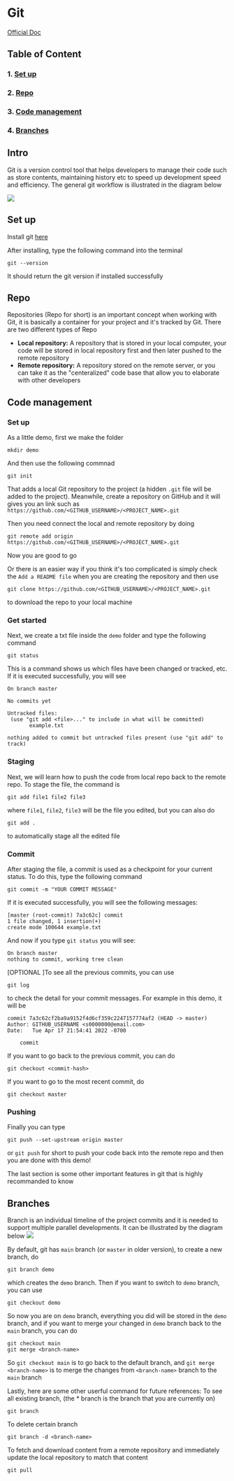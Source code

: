 # Git

[Official Doc](https://git-scm.com/doc)

## Table of Content
### 1. [Set up](#set-up)
### 2. [Repo](#repo)
### 3. [Code management](#code-management)
### 4. [Branches](#branches)

## Intro

Git is a version control tool that helps developers to manage their code such as store contents, maintaining history etc to speed up development speed and efficiency. The general git workflow is illustrated in the diagram below

![](https://cloudstudio.com.au/wp-content/uploads/2021/06/GitWorkflow-4.png)

## Set up

Install git [here](https://git-scm.com/)

After installing, type the following command into the terminal
 ```
git --version
 ```
 It should return the git version if installed successfully 
 

## Repo

Repositories (Repo for short) is an important concept when working with Git, it is basically a container for your project and it's tracked by Git. There are two different types of Repo

- **Local repository:** A repository that is stored in your local computer, your code will be stored in local repository first and then later pushed to the remote repository
- **Remote repository:** A repository stored on the remote server, or you can take it as the "centeralized" code base that allow you to elaborate with other developers

## Code management

### Set up
 
As a little demo, first we make the folder
 ```
mkdir demo
 ```
 And then use the following commnad
 ```
git init
 ```
 That adds a local Git repository to the project (a hidden ```.git``` file will be added to the project). Meanwhile, create a repository on GitHub and it will gives you an link such as ```https://github.com/<GITHUB_USERNAME>/<PROJECT_NAME>.git```
 
 Then you need connect the local and remote repository by doing
 ```
 git remote add origin https://github.com/<GITHUB_USERNAME>/<PROJECT_NAME>.git
 ```
 
 Now you are good to go
 
 Or there is an easier way if you think it's too complicated is simply check the ```Add a README file``` when you are creating the repository and then use
 ```
 git clone https://github.com/<GITHUB_USERNAME>/<PROJECT_NAME>.git
 ```
 to download the repo to your local machine
 
 ### Get started
 
 Next, we create a txt file inside the ```demo``` folder and type the following command
 ```
 git status
 ```
 This is a command shows us which files have been changed or tracked, etc. If it is executed successfully, you will see
 ```
 On branch master

No commits yet

Untracked files:
  (use "git add <file>..." to include in what will be committed)
        example.txt

nothing added to commit but untracked files present (use "git add" to track)
 ```
 
 ### Staging
  Next, we will learn how to push the code from local repo back to the remote repo. To stage the file, the command is
  ```
git add file1 file2 file3
  ```
  where ```file1```, ```file2```, ```file3``` will be the file you edited, but you can also do
  ```
  git add .
  ```
  to automatically stage all the edited file
  
 ### Commit
 
 After staging the file, a commit is used as a checkpoint for your current status. To do this, type the following command
 ```
 git commit -m "YOUR COMMIT MESSAGE"
 ```
 If it is executed successfully, you will see the following messages:
 ```
 [master (root-commit) 7a3c62c] commit
 1 file changed, 1 insertion(+)
 create mode 100644 example.txt
 ```
And now if you type ```git status``` you will see:
```
On branch master
nothing to commit, working tree clean
```
[OPTIONAL ]To see all the previous commits, you can use
```
git log
```
to check the detail for your commit messages. For example in this demo, it will be
```
commit 7a3c62cf2ba9a9152f4d6cf359c2247157774af2 (HEAD -> master)
Author: GITHUB_USERNAME <s0000000@email.com>
Date:   Tue Apr 17 21:54:41 2022 -0700

    commit
```

If you want to go back to the previous commit, you can do
```
git checkout <commit-hash>
```
If you want to go to the most recent commit, do
```
git checkout master
```

### Pushing

Finally you can type
```
git push --set-upstream origin master
```
or ```git push``` for short to push your code back into the remote repo and then you are done with this demo! 

The last section is some other important features in git that is highly recommanded to know

## Branches
Branch is an individual timeline of the project commits and it is needed to support multiple parallel developments. It can be illustrated by the diagram below
![](https://www.nobledesktop.com/image/gitresources/git-branches-merge.png)

By default, git has ```main``` branch (or ```master``` in older version), to create a new branch, do
```
git branch demo
```
which creates the ```demo``` branch. Then if you want to switch to ```demo``` branch, you can use
```
git checkout demo
```
So now you are on ```demo``` branch, everything you did will be stored in the  ```demo``` branch, and if you want to merge your changed in ```demo``` branch back to the ```main``` branch, you can do
```
git checkout main
git merge <branch-name>
```
So ```git checkout main``` is to go back to the default branch, and ```git merge <branch-name>``` is to merge the changes from ```<branch-name>``` branch to the ```main``` branch

Lastly, here are some other userful command for future references:
To see all existing branch, (the * branch is the branch that you are currently on)
```
git branch
```
To delete certain branch
```
git branch -d <branch-name>
```

To fetch and download content from a remote repository and immediately update the local repository to match that content
```
git pull
```
